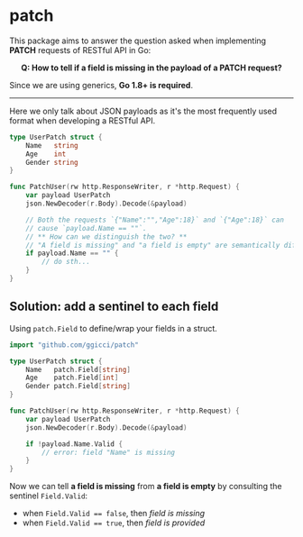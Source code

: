 # patch

This package aims to answer the question asked when implementing **PATCH** requests of RESTful API in Go:

<div align="center">
    <p style="font-weight: bold;">
        Q: How to tell if a field is missing in the payload of a PATCH request?
    </p>
</div>

Since we are using generics, **Go 1.8+ is required**.

---

Here we only talk about JSON payloads as it's the most frequently used format when developing a RESTful API.

```go
type UserPatch struct {
	Name   string
	Age    int
	Gender string
}

func PatchUser(rw http.ResponseWriter, r *http.Request) {
	var payload UserPatch
	json.NewDecoder(r.Body).Decode(&payload)

    // Both the requests `{"Name":"","Age":18}` and `{"Age":18}` can
    // cause `payload.Name == ""`.
    // ** How can we distinguish the two? **
    // "A field is missing" and "a field is empty" are semantically different.
	if payload.Name == "" {
		// do sth...
	}
}
```

## Solution: add a sentinel to each field

Using `patch.Field` to define/wrap your fields in a struct.

```go
import "github.com/ggicci/patch"

type UserPatch struct {
	Name   patch.Field[string]
	Age    patch.Field[int]
	Gender patch.Field[string]
}

func PatchUser(rw http.ResponseWriter, r *http.Request) {
	var payload UserPatch
	json.NewDecoder(r.Body).Decode(&payload)

	if !payload.Name.Valid {
		// error: field "Name" is missing
	}
}
```

Now we can tell **a field is missing** from **a field is empty** by consulting the sentinel `Field.Valid`:

- when `Field.Valid == false`, then _field is missing_
- when `Field.Valid == true`, then _field is provided_

